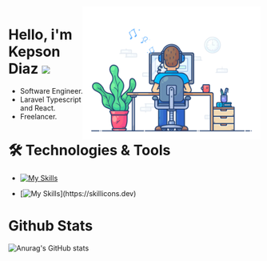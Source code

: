 <div align="left">
  <a href="https://api.daily.dev/get?r=SupianIDz" target="_blank">
    <img
      width="355"
      align="right"
      src="https://raw.githubusercontent.com/SupianIDz/SupianIDz/main/coding.gif"
    />
  </a>
</div>

# Hello, i'm Kepson Diaz <img src="https://media.giphy.com/media/mGcNjsfWAjY5AEZNw6/giphy.gif" width="50">

  - Software Engineer.
  - Laravel Typescript and React.
  - Freelancer.
    
 #  🛠 Technologies & Tools
 - [![My Skills](https://skillicons.dev/icons?i=js,typescript,tailwind,alpinejs,vuejs,react)](https://skillicons.dev)
   
 - [![My Skills](https://skillicons.dev/icons?i=laravel,go,python,docker,postgres,mysql,linux,)](https://skillicons.dev)

  # Github Stats

  ![Anurag's GitHub stats](https://github-readme-stats.vercel.app/api?username=Kepsondiaz&show_icons=true&theme=radical)


